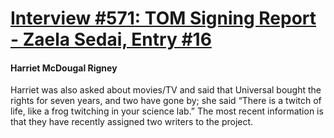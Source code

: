 # [Interview #571: TOM Signing Report - Zaela Sedai, Entry #16](https://www.theoryland.com/intvmain.php?i=571#16)

#### Harriet McDougal Rigney

Harriet was also asked about movies/TV and said that Universal bought the rights for seven years, and two have gone by; she said “There is a twitch of life, like a frog twitching in your science lab.” The most recent information is that they have recently assigned two writers to the project.

